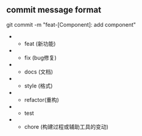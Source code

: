 ## commit message format

git commit -m "feat-[Component]: add component"

* - feat (新功能)
* - fix (bug修复)
* - docs (文档)
* - style (格式)
* - refactor(重构)
* - test
* - chore (构建过程或辅助工具的变动)
